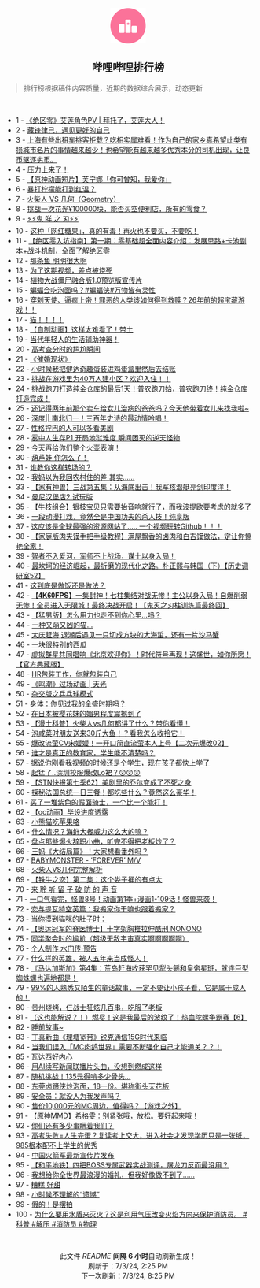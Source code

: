 <div align="center">
    <img src="./assets/icon_rank.png" alt="logo" />
    <h2>哔哩哔哩排行榜</h>
</div>

> 排行榜根据稿件内容质量，近期的数据综合展示，动态更新

<br />

<ul><li><span>1 - <a href=https://www.bilibili.com/BV1MH4y1w7pT>《绝区零》艾莲角色PV | 拜托了，艾莲大人！</a></span></li><li><span>2 - <a href=https://www.bilibili.com/BV1sS411A7xz>藏锋律己，遇见更好的自己</a></span></li><li><span>3 - <a href=https://www.bilibili.com/BV1jJ4m1u7r5>上海有些出租车挑客拒载？吃相实属难看！作为自己的家乡真希望此类有损城市名片的事情越来越少！也希望能有越来越多优秀本分的司机出现，让良币驱逐劣币。</a></span></li><li><span>4 - <a href=https://www.bilibili.com/BV1pb421p7rL>压力上来了！</a></span></li><li><span>5 - <a href=https://www.bilibili.com/BV1C1421C71P>【原神动画短片】芙宁娜「你可曾知，我爱你」</a></span></li><li><span>6 - <a href=https://www.bilibili.com/BV19Z421M7QJ>暴打柠檬能打到红温？</a></span></li><li><span>7 - <a href=https://www.bilibili.com/BV1hs421T7g8>火柴人 VS 几何（Geometry）</a></span></li><li><span>8 - <a href=https://www.bilibili.com/BV11i421a7wD>挑战一次花光¥100000块，能否买空便利店，所有的零食？</a></span></li><li><span>9 - <a href=https://www.bilibili.com/BV1Ys421T72u>⚡️⚡️鬼 咩 之 刃⚡️⚡️</a></span></li><li><span>10 - <a href=https://www.bilibili.com/BV14w4m1a79e>这种「网红糖果」，真的有毒！再火也不要买，不要吃！</a></span></li><li><span>11 - <a href=https://www.bilibili.com/BV1nE421N7rS>【绝区零入坑指南】第一期：零基础超全面内容介绍：发展思路+卡池副本+战斗机制，全面了解绝区零</a></span></li><li><span>12 - <a href=https://www.bilibili.com/BV1uM4m1U7rg>那条鱼 明明很大啊</a></span></li><li><span>13 - <a href=https://www.bilibili.com/BV1Px4y187nX>为了这期视频，差点被烧死</a></span></li><li><span>14 - <a href=https://www.bilibili.com/BV114421Q7yh>植物大战僵尸融合版1.0预览版宣传片</a></span></li><li><span>15 - <a href=https://www.bilibili.com/BV1Js421M7Wn>蝙蝠会吃泡面吗？#蝙蝠侠#万物皆有灵性</a></span></li><li><span>16 - <a href=https://www.bilibili.com/BV1JZ421T7kK>穿刺天使、逼疯上帝！罪恶的人类该如何得到救赎？26年前的超宝藏游戏！！</a></span></li><li><span>17 - <a href=https://www.bilibili.com/BV1Kw4m1e7FW>猫！！！！</a></span></li><li><span>18 - <a href=https://www.bilibili.com/BV11f421Q7ed>【自制动画】这样太难看了！带土</a></span></li><li><span>19 - <a href=https://www.bilibili.com/BV1ui421v7ge>当代年轻人的生活辅助神器！</a></span></li><li><span>20 - <a href=https://www.bilibili.com/BV1dm421V7zS>高考查分时的尴尬瞬间</a></span></li><li><span>21 - <a href=https://www.bilibili.com/BV1Bf421B7ny>《催婚现状》</a></span></li><li><span>22 - <a href=https://www.bilibili.com/BV1js421M7ZW>小时候我把健达奇趣蛋装进鸡蛋盒里然后去结账</a></span></li><li><span>23 - <a href=https://www.bilibili.com/BV1ET421Y7pJ>挑战在游戏里为40万人建小区？欢迎入住！！</a></span></li><li><span>24 - <a href=https://www.bilibili.com/BV1Qr421F7Fk>挑战跑刀打造纯金仓库的最后1天！普农跑刀始，普农跑刀终！纯金仓库打造完成！</a></span></li><li><span>25 - <a href=https://www.bilibili.com/BV1ky411z7ST>还记得两年前那个卖车给女儿治病的爸爸吗？今天他带着女儿来找我啦~</a></span></li><li><span>26 - <a href=https://www.bilibili.com/BV1fw4m1Y7VD>深度|| 南北归一！三百年史诗的最动情吟唱！</a></span></li><li><span>27 - <a href=https://www.bilibili.com/BV18m421V7Kc>性格拧巴的人可以多看美剧</a></span></li><li><span>28 - <a href=https://www.bilibili.com/BV1Rw4m1e7Fg>雾中人生存P1 开局地狱难度 瞬间团灭的逆天怪物</a></span></li><li><span>29 - <a href=https://www.bilibili.com/BV1mi421e7UF>今天再给你们整个火壶表演！</a></span></li><li><span>30 - <a href=https://www.bilibili.com/BV1Br421F7Q4>葫芦娃 你怎么了！</a></span></li><li><span>31 - <a href=https://www.bilibili.com/BV1Vr421F7Qr>谁教你这样转场的？</a></span></li><li><span>32 - <a href=https://www.bilibili.com/BV1K1421k7zp>我妈以为我回农村住的差 其实……</a></span></li><li><span>33 - <a href=https://www.bilibili.com/BV1FT421Y7U5>【家有神兽】三战第五集：从海底出击！我军核潜艇亮剑印度洋！</a></span></li><li><span>34 - <a href=https://www.bilibili.com/BV1NE421N7eg>曼尼汉堡店2 试玩版</a></span></li><li><span>35 - <a href=https://www.bilibili.com/BV1sM4m1m7AB>【牛枝组合】银枝宝贝只需要抬音响就行了，而我波提欧要考虑的就多了</a></span></li><li><span>36 - <a href=https://www.bilibili.com/BV1ES411A7MY>一段动漫打戏，竟然全是中国功夫的杀人技！纯享版</a></span></li><li><span>37 - <a href=https://www.bilibili.com/BV1Ys421T7x8>这应该是全球最强的资源网站了..... 一个视频玩转Github！！！</a></span></li><li><span>38 - <a href=https://www.bilibili.com/BV1wS421o78N>【家庭版肉夹馍手把手级教程】满屋飘香的卤肉和白吉馍做法，定让你惊艳全家！</a></span></li><li><span>39 - <a href=https://www.bilibili.com/BV1Xb421H7QQ>智者不入爱河，军师不上战场，谋士以身入局！</a></span></li><li><span>40 - <a href=https://www.bilibili.com/BV1JE421N762>最坎坷的经济崛起，最折磨的现代化之路。朴正熙与韩国（下）【历史调研室52】</a></span></li><li><span>41 - <a href=https://www.bilibili.com/BV1gi421v74j>这到底是做饭还是做法？</a></span></li><li><span>42 - <a href=https://www.bilibili.com/BV1h1421r7yZ>【𝟒𝐊𝟔𝟎𝐅𝐏𝐒】一集封神！七柱集结对战无惨！主公以身入局！自爆削弱无惨！全员进入无限城！最终决战开启！【鬼灭之刃柱训练篇最终回】</a></span></li><li><span>43 - <a href=https://www.bilibili.com/BV1h6421Z7MZ>【猛男版】怎么用力也走不到你心里…吗？</a></span></li><li><span>44 - <a href=https://www.bilibili.com/BV1wM4m1U7ap>一种又萌又凶的猫…</a></span></li><li><span>45 - <a href=https://www.bilibili.com/BV1kE421P7CQ>大庆赶海,退潮后遇见一只切成方块的大海蜇，还有一片沙马蟹</a></span></li><li><span>46 - <a href=https://www.bilibili.com/BV1qz421B7Ux>一块很特别的西瓜</a></span></li><li><span>47 - <a href=https://www.bilibili.com/BV1Sm42137HV>虚拟群星共同唱响《北京欢迎你》！时代符号再现！这盛世，如你所愿！【官方典藏版】</a></span></li><li><span>48 - <a href=https://www.bilibili.com/BV11r421F7pA>HR包装工作，你就包装自己</a></span></li><li><span>49 - <a href=https://www.bilibili.com/BV1eM4m1m7zs>《鸣潮》过场动画 | 天光</a></span></li><li><span>50 - <a href=https://www.bilibili.com/BV1wS421o7Yw>杂交版之乒乓球模式</a></span></li><li><span>51 - <a href=https://www.bilibili.com/BV1hf421B7mi>身体：你见过我的全盛时期吗？</a></span></li><li><span>52 - <a href=https://www.bilibili.com/BV1Hw4m1e7G2>在日本被樱花妹的媚男程度震撼到了</a></span></li><li><span>53 - <a href=https://www.bilibili.com/BV1Bm42137WU>【漫士科普】火柴人vs几何都讲了什么？带你看懂！</a></span></li><li><span>54 - <a href=https://www.bilibili.com/BV1Yy411q7cp>泡咸菜时朋友送来30斤大鱼！？看我怎么收拾它！</a></span></li><li><span>55 - <a href=https://www.bilibili.com/BV14f421Q77B>爆改流萤CV宋媛媛！一开口简直流萤本人上号【二次元爆改02】</a></span></li><li><span>56 - <a href=https://www.bilibili.com/BV1sf421B7Tz>谁才是真正的教育家，学生能不清楚吗？</a></span></li><li><span>57 - <a href=https://www.bilibili.com/BV1Bx4y147M3>据说你刚看我视频的时候还是个学生，现在孩子都快上学了</a></span></li><li><span>58 - <a href=https://www.bilibili.com/BV1Km42157Zg>起猛了..深圳校服爆改Lo裙？😲😲😲</a></span></li><li><span>59 - <a href=https://www.bilibili.com/BV1Nn4y1X78m>【STN快报第七季62】美剧里的乔尔变成了不死之身</a></span></li><li><span>60 - <a href=https://www.bilibili.com/BV1Cy411z7C6>探秘法国总统一日三餐！都吃些什么？竟然这么豪华！</a></span></li><li><span>61 - <a href=https://www.bilibili.com/BV1pf421B7hL>买了一堆紫色的假面骑士，一个比一个能打！</a></span></li><li><span>62 - <a href=https://www.bilibili.com/BV18S411A7Cn>【oc动画】毕设进度透露</a></span></li><li><span>63 - <a href=https://www.bilibili.com/BV161421r7w1>小熊猫吃苹果咯</a></span></li><li><span>64 - <a href=https://www.bilibili.com/BV1Q1421C7jT>什么情况？海鲜大餐威力这么大的嘛？</a></span></li><li><span>65 - <a href=https://www.bilibili.com/BV1f4421S7VS>盘点那些爆火辞职小曲，听完不得把老板炒了？</a></span></li><li><span>66 - <a href=https://www.bilibili.com/BV1YZ421M74y>王妈《大结局篇》！大家想看番外吗？</a></span></li><li><span>67 - <a href=https://www.bilibili.com/BV1WS421d7AW>BABYMONSTER - ‘FOREVER’ M/V</a></span></li><li><span>68 - <a href=https://www.bilibili.com/BV1Uw4m1Y7N3>火柴人VS几何完整解析</a></span></li><li><span>69 - <a href=https://www.bilibili.com/BV1Zf421B7x9>【铁牛之恋】第二集：这个娄子捅的有点大</a></span></li><li><span>70 - <a href=https://www.bilibili.com/BV1n4421D7ar>来 聆 听 留 子 破 防 的 声 音</a></span></li><li><span>71 - <a href=https://www.bilibili.com/BV1BE421N71d>一口气看完，怪兽8号！动画第1季+漫画1-109话！怪兽来袭！</a></span></li><li><span>72 - <a href=https://www.bilibili.com/BV1Bf421Q7gc>恋与提瓦特空芙篇：我搬家你干嘛也跟着搬家？</a></span></li><li><span>73 - <a href=https://www.bilibili.com/BV1bS411A7Z8>当你摸到猫咪的肚子时：</a></span></li><li><span>74 - <a href=https://www.bilibili.com/BV1Rw4m1e7v3>【奥运冠军的脊医博士】十字架胸椎拉伸酷刑 NONONO</a></span></li><li><span>75 - <a href=https://www.bilibili.com/BV1YZ421g7ji>同学聚会时的尴尬（超级无敌宇宙真实啊啊啊啊啊）</a></span></li><li><span>76 - <a href=https://www.bilibili.com/BV1uJ4m1u7ef>个人制作 水门传·预告</a></span></li><li><span>77 - <a href=https://www.bilibili.com/BV1kf421B7WM>什么样的英雄，被人五年来当成怪人！</a></span></li><li><span>78 - <a href=https://www.bilibili.com/BV1B4421S7KM>《马达加斯加》第4集：荒岛赶海收获罕见犁头鳐和皇帝星斑，就连巨型蜘蛛螺也遍地都是！</a></span></li><li><span>79 - <a href=https://www.bilibili.com/BV1ry411z7Uq>99%的人熟悉又陌生的童话故事，一定不要让小孩子看，它是属于成人的！</a></span></li><li><span>80 - <a href=https://www.bilibili.com/BV11i421e7mK>贵州烧烤，仨战士狂炫几百串，吃服了老板</a></span></li><li><span>81 - <a href=https://www.bilibili.com/BV1dw4m1e71J>（这也能解说？！）燃尽！这是我最后的波纹了！热血陀螺争霸赛【6】</a></span></li><li><span>82 - <a href=https://www.bilibili.com/BV15S421o7hi>睡前故事~</a></span></li><li><span>83 - <a href=https://www.bilibili.com/BV1sn4y1X7FB>丁真新曲《理塘宽带》锐克通信15G时代来临</a></span></li><li><span>84 - <a href=https://www.bilibili.com/BV1TZ421M7rm>当我们误入「MC肉鸽世界」需要不断强化自己才能通关？？！</a></span></li><li><span>85 - <a href=https://www.bilibili.com/BV1dw4m1Y7cT>瓦达西好内心</a></span></li><li><span>86 - <a href=https://www.bilibili.com/BV1N1421k7s6>用AI续写新闻联播片头曲，没想到燃成这样</a></span></li><li><span>87 - <a href=https://www.bilibili.com/BV1hM4m1m7cb>随机挑战！135元得啃多少骨头…</a></span></li><li><span>88 - <a href=https://www.bilibili.com/BV1xr421F7UJ>东莞卤蹄侠炒泡面，18一份。堪称街头天花板</a></span></li><li><span>89 - <a href=https://www.bilibili.com/BV18S411c7qZ>安全员：就没人为我发声吗？</a></span></li><li><span>90 - <a href=https://www.bilibili.com/BV1HM4m1m7xz>售价10,000元的MC周边，值得吗？【游戏之外】</a></span></li><li><span>91 - <a href=https://www.bilibili.com/BV1D1421r7M9>【原神MMD】希格雯：别紧张哦，放松。要好起来哦！</a></span></li><li><span>92 - <a href=https://www.bilibili.com/BV136421f7gM>你们还有多少事瞒着我们？</a></span></li><li><span>93 - <a href=https://www.bilibili.com/BV1Gf421z7Px>高考失败=人生完蛋？复读考上交大，进入社会才发现学历只是一张纸，985根本配不上学生的优秀</a></span></li><li><span>94 - <a href=https://www.bilibili.com/BV1vr421F7bn>中国火箭军最新宣传片发布</a></span></li><li><span>95 - <a href=https://www.bilibili.com/BV1rs421T7Hn>【和平地铁】四把BOSS专属武器实战测评，屠龙刀反而最没用？</a></span></li><li><span>96 - <a href=https://www.bilibili.com/BV1sJ4m1M7B6>我想给你全世界最浪漫的婚礼，但我好像做不到了......</a></span></li><li><span>97 - <a href=https://www.bilibili.com/BV1WS411A7e6>糟糕 好甜</a></span></li><li><span>98 - <a href=https://www.bilibili.com/BV1jn4y1X7a2>小时候不理解的“遗憾”</a></span></li><li><span>99 - <a href=https://www.bilibili.com/BV1qw4m1e7MY>假的！是摆拍</a></span></li><li><span>100 - <a href=https://www.bilibili.com/BV1Eb421p7Fs>为什么要用水盾来灭火？这是利用气压改变火焰方向来保护消防员。 #科普 #解压 #消防员 #物理</a></span></li></ul>

<br />

<p align=center>此文件 <i>README</i> <b>间隔 6 小时</b>自动刷新生成！<br>刷新于：7/3/24, 2:25 PM<br>下一次刷新：7/3/24, 8:25 PM</p>